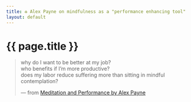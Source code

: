```yaml
---
title: ♻ Alex Payne on mindfulness as a "performance enhancing tool"
layout: default
---
```


# {{ page.title }}

> why do I want to be better at my job?  
> who benefits if I’m more productive?  
> does my labor reduce suffering more than sitting in mindful contemplation?
>
> — from [Meditation and Performance by Alex Payne](https://al3x.net/2015/02/24/meditation-and-performance.html)
